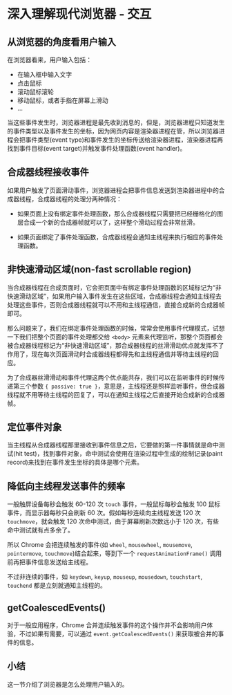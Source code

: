 # 深入理解现代浏览器 - 交互

## 从浏览器的角度看用户输入

在浏览器看来，用户输入包括：

- 在输入框中输入文字
- 点击鼠标
- 滚动鼠标滚轮
- 移动鼠标，或者手指在屏幕上滑动
- ...

当这些事件发生时，浏览器进程是最先收到消息的，但是，浏览器进程只知道发生的事件类型以及事件发生的坐标，因为网页内容是渲染器进程在管，所以浏览器进程会把事件类型(event type)和事件发生的坐标传送给渲染器进程，渲染器进程再找到事件目标(event target)并触发事件处理函数(event handler)。

## 合成器线程接收事件

如果用户触发了页面滑动事件，浏览器进程会把事件信息发送到渲染器进程中的合成器线程，合成器线程的处理分两种情况：

- 如果页面上没有绑定事件处理函数，那么合成器线程只需要把已经栅格化的图层合成一个新的合成器帧就可以了，这样整个滑动过程会非常丝滑。

- 如果页面绑定了事件处理函数，合成器线程会通知主线程来执行相应的事件处理函数。

## 非快速滑动区域(non-fast scrollable region)

当合成器线程在合成页面时，它会把页面中有绑定事件处理函数的区域标记为“非快速滑动区域”，如果用户输入事件发生在这些区域，合成器线程会通知主线程去处理这些事件，否则合成器线程就可以不用和主线程通信，直接合成新的合成器帧即可。

那么问题来了，我们在绑定事件处理函数的时候，常常会使用事件代理模式，试想一下我们把整个页面的事件处理都交给 `<body>` 元素来代理监听，那整个页面都会被合成器线程标记为“非快速滑动区域”，那合成器线程的丝滑滑动优点就发挥不了作用了，现在每次页面滑动时合成器线程都得先和主线程通信并等待主线程的回应。

为了合成器丝滑滑动和事件代理这两个优点能共存，我们可以在监听事件的时候传递第三个参数 `{ passive: true }`，意思是，主线程还是照样监听事件，但合成器线程就不用等待主线程的回复了，可以在通知主线程之后直接开始合成新的合成器帧。

## 定位事件对象

当主线程从合成器线程那里接收到事件信息之后，它要做的第一件事情就是命中测试(hit test)，找到事件对象，命中测试会使用在渲染过程中生成的绘制记录(paint record)来找到在事件发生坐标的具体是哪个元素。

## 降低向主线程发送事件的频率

一般触屏设备每秒会触发 60-120 次 `touch` 事件，一般鼠标每秒会触发 100 鼠标事件，而显示器每秒只会刷新 60 次。假如每秒连续向主线程发送 120 次 `touchmove`，就会触发 120 次命中测试，由于屏幕刷新次数远小于 120 次，有些命中测试就有点多余了。

所以 Chrome 会把连续触发的事件(如 `wheel`, `mousewheel`, `mousemove`, `pointermove`, `touchmove`)结合起来，等到下一个 `requestAnimationFrame()` 调用前再把事件信息发送给主线程。

不过非连续的事件，如 `keydown`, `keyup`, `mouseup`, `mousedown`, `touchstart`, `touchend` 都是立刻就通知主线程的。

## getCoalescedEvents()

对于一般应用程序，Chrome 合并连续触发事件的这个操作并不会影响用户体验，不过如果有需要，可以通过 `event.getCoalescedEvents()` 来获取被合并的事件的信息。

## 小结

这一节介绍了浏览器是怎么处理用户输入的。
